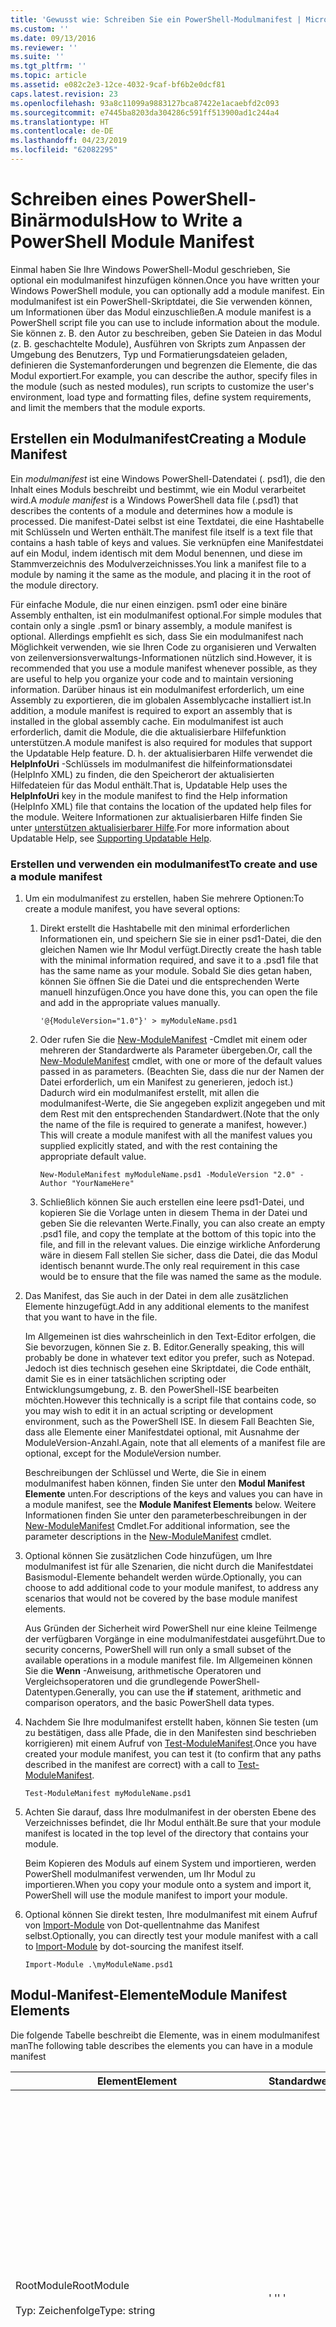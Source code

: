 ```yaml
---
title: 'Gewusst wie: Schreiben Sie ein PowerShell-Modulmanifest | Microsoft-Dokumentation'
ms.custom: ''
ms.date: 09/13/2016
ms.reviewer: ''
ms.suite: ''
ms.tgt_pltfrm: ''
ms.topic: article
ms.assetid: e082c2e3-12ce-4032-9caf-bf6b2e0dcf81
caps.latest.revision: 23
ms.openlocfilehash: 93a8c11099a9883127bca87422e1acaebfd2c093
ms.sourcegitcommit: e7445ba8203da304286c591ff513900ad1c244a4
ms.translationtype: HT
ms.contentlocale: de-DE
ms.lasthandoff: 04/23/2019
ms.locfileid: "62082295"
---
```

# <a name="how-to-write-a-powershell-module-manifest"></a><span data-ttu-id="b989c-102">Schreiben eines PowerShell-Binärmoduls</span><span class="sxs-lookup"><span data-stu-id="b989c-102">How to Write a PowerShell Module Manifest</span></span>

<span data-ttu-id="b989c-103">Einmal haben Sie Ihre Windows PowerShell-Modul geschrieben, Sie optional ein modulmanifest hinzufügen können.</span><span class="sxs-lookup"><span data-stu-id="b989c-103">Once you have written your Windows PowerShell module, you can optionally add a module manifest.</span></span> <span data-ttu-id="b989c-104">Ein modulmanifest ist ein PowerShell-Skriptdatei, die Sie verwenden können, um Informationen über das Modul einzuschließen.</span><span class="sxs-lookup"><span data-stu-id="b989c-104">A module manifest is a PowerShell script file you can use to include information about the module.</span></span> <span data-ttu-id="b989c-105">Sie können z. B. den Autor zu beschreiben, geben Sie Dateien in das Modul (z. B. geschachtelte Module), Ausführen von Skripts zum Anpassen der Umgebung des Benutzers, Typ und Formatierungsdateien geladen, definieren die Systemanforderungen und begrenzen die Elemente, die das Modul exportiert.</span><span class="sxs-lookup"><span data-stu-id="b989c-105">For example, you can describe the author, specify files in the module (such as nested modules), run scripts to customize the user's environment, load type and formatting files, define system requirements, and limit the members that the module exports.</span></span>

## <a name="creating-a-module-manifest"></a><span data-ttu-id="b989c-106">Erstellen ein Modulmanifest</span><span class="sxs-lookup"><span data-stu-id="b989c-106">Creating a Module Manifest</span></span>

<span data-ttu-id="b989c-107">Ein *modulmanifest* ist eine Windows PowerShell-Datendatei (. psd1), die den Inhalt eines Moduls beschreibt und bestimmt, wie ein Modul verarbeitet wird.</span><span class="sxs-lookup"><span data-stu-id="b989c-107">A *module manifest* is a Windows PowerShell data file (.psd1) that describes the contents of a module and determines how a module is processed.</span></span> <span data-ttu-id="b989c-108">Die manifest-Datei selbst ist eine Textdatei, die eine Hashtabelle mit Schlüsseln und Werten enthält.</span><span class="sxs-lookup"><span data-stu-id="b989c-108">The manifest file itself is a text file that contains a hash table of keys and values.</span></span> <span data-ttu-id="b989c-109">Sie verknüpfen eine Manifestdatei auf ein Modul, indem identisch mit dem Modul benennen, und diese im Stammverzeichnis des Modulverzeichnisses.</span><span class="sxs-lookup"><span data-stu-id="b989c-109">You link a manifest file to a module by naming it the same as the module, and placing it in the root of the module directory.</span></span>

<span data-ttu-id="b989c-110">Für einfache Module, die nur einen einzigen. psm1 oder eine binäre Assembly enthalten, ist ein modulmanifest optional.</span><span class="sxs-lookup"><span data-stu-id="b989c-110">For simple modules that contain only a single .psm1 or binary assembly, a module manifest is optional.</span></span> <span data-ttu-id="b989c-111">Allerdings empfiehlt es sich, dass Sie ein modulmanifest nach Möglichkeit verwenden, wie sie Ihren Code zu organisieren und Verwalten von zeilenversionsverwaltungs-Informationen nützlich sind.</span><span class="sxs-lookup"><span data-stu-id="b989c-111">However, it is recommended that you use a module manifest whenever possible, as they are useful to help you organize your code and to maintain versioning information.</span></span> <span data-ttu-id="b989c-112">Darüber hinaus ist ein modulmanifest erforderlich, um eine Assembly zu exportieren, die im globalen Assemblycache installiert ist.</span><span class="sxs-lookup"><span data-stu-id="b989c-112">In addition, a module manifest is required to export an assembly that is installed in the global assembly cache.</span></span> <span data-ttu-id="b989c-113">Ein modulmanifest ist auch erforderlich, damit die Module, die die aktualisierbare Hilfefunktion unterstützen.</span><span class="sxs-lookup"><span data-stu-id="b989c-113">A module manifest is also required for modules that support the Updatable Help feature.</span></span> <span data-ttu-id="b989c-114">D. h. der aktualisierbaren Hilfe verwendet die **HelpInfoUri** -Schlüssels im modulmanifest die hilfeinformationsdatei (HelpInfo XML) zu finden, die den Speicherort der aktualisierten Hilfedateien für das Modul enthält.</span><span class="sxs-lookup"><span data-stu-id="b989c-114">That is, Updatable Help uses the **HelpInfoUri** key in the module manifest to find the Help information (HelpInfo XML) file that contains the location of the updated help files for the module.</span></span> <span data-ttu-id="b989c-115">Weitere Informationen zur aktualisierbaren Hilfe finden Sie unter [unterstützen aktualisierbarer Hilfe](./supporting-updatable-help.md).</span><span class="sxs-lookup"><span data-stu-id="b989c-115">For more information about Updatable Help, see [Supporting Updatable Help](./supporting-updatable-help.md).</span></span>

### <a name="to-create-and-use-a-module-manifest"></a><span data-ttu-id="b989c-116">Erstellen und verwenden ein modulmanifest</span><span class="sxs-lookup"><span data-stu-id="b989c-116">To create and use a module manifest</span></span>

1. <span data-ttu-id="b989c-117">Um ein modulmanifest zu erstellen, haben Sie mehrere Optionen:</span><span class="sxs-lookup"><span data-stu-id="b989c-117">To create a module manifest, you have several options:</span></span>

   1. <span data-ttu-id="b989c-118">Direkt erstellt die Hashtabelle mit den minimal erforderlichen Informationen ein, und speichern Sie sie in einer psd1-Datei, die den gleichen Namen wie Ihr Modul verfügt.</span><span class="sxs-lookup"><span data-stu-id="b989c-118">Directly create the hash table with the minimal information required, and save it to a .psd1 file that has the same name as your module.</span></span> <span data-ttu-id="b989c-119">Sobald Sie dies getan haben, können Sie öffnen Sie die Datei und die entsprechenden Werte manuell hinzufügen.</span><span class="sxs-lookup"><span data-stu-id="b989c-119">Once you have done this, you can open the file and add in the appropriate values manually.</span></span>

      `'@{ModuleVersion="1.0"}' > myModuleName.psd1`

   2. <span data-ttu-id="b989c-120">Oder rufen Sie die [New-ModuleManifest](/powershell/module/Microsoft.PowerShell.Core/New-ModuleManifest) -Cmdlet mit einem oder mehreren der Standardwerte als Parameter übergeben.</span><span class="sxs-lookup"><span data-stu-id="b989c-120">Or, call the [New-ModuleManifest](/powershell/module/Microsoft.PowerShell.Core/New-ModuleManifest) cmdlet, with one or more of the default values passed in as parameters.</span></span> <span data-ttu-id="b989c-121">(Beachten Sie, dass die nur der Namen der Datei erforderlich, um ein Manifest zu generieren, jedoch ist.) Dadurch wird ein modulmanifest erstellt, mit allen die modulmanifest-Werte, die Sie angegeben explizit angegeben und mit dem Rest mit den entsprechenden Standardwert.</span><span class="sxs-lookup"><span data-stu-id="b989c-121">(Note that the only the name of the file is required to generate a manifest, however.) This will create a module manifest with all the manifest values you supplied explicitly stated, and with the rest containing the appropriate default value.</span></span>

      `New-ModuleManifest myModuleName.psd1 -ModuleVersion "2.0" -Author "YourNameHere"`

   3. <span data-ttu-id="b989c-122">Schließlich können Sie auch erstellen eine leere psd1-Datei, und kopieren Sie die Vorlage unten in diesem Thema in der Datei und geben Sie die relevanten Werte.</span><span class="sxs-lookup"><span data-stu-id="b989c-122">Finally, you can also create an empty .psd1 file, and copy the template at the bottom of this topic into the file, and fill in the relevant values.</span></span> <span data-ttu-id="b989c-123">Die einzige wirkliche Anforderung wäre in diesem Fall stellen Sie sicher, dass die Datei, die das Modul identisch benannt wurde.</span><span class="sxs-lookup"><span data-stu-id="b989c-123">The only real requirement in this case would be to ensure that the file was named the same as the module.</span></span>

2. <span data-ttu-id="b989c-124">Das Manifest, das Sie auch in der Datei in dem alle zusätzlichen Elemente hinzugefügt.</span><span class="sxs-lookup"><span data-stu-id="b989c-124">Add in any additional elements to the manifest that you want to have in the file.</span></span>

   <span data-ttu-id="b989c-125">Im Allgemeinen ist dies wahrscheinlich in den Text-Editor erfolgen, die Sie bevorzugen, können Sie z. B. Editor.</span><span class="sxs-lookup"><span data-stu-id="b989c-125">Generally speaking, this will probably be done in whatever text editor you prefer, such as Notepad.</span></span> <span data-ttu-id="b989c-126">Jedoch ist dies technisch gesehen eine Skriptdatei, die Code enthält, damit Sie es in einer tatsächlichen scripting oder Entwicklungsumgebung, z. B. den PowerShell-ISE bearbeiten möchten.</span><span class="sxs-lookup"><span data-stu-id="b989c-126">However this technically is a script file that contains code, so you may wish to edit it in an actual scripting or development environment, such as the PowerShell ISE.</span></span> <span data-ttu-id="b989c-127">In diesem Fall Beachten Sie, dass alle Elemente einer Manifestdatei optional, mit Ausnahme der ModuleVersion-Anzahl.</span><span class="sxs-lookup"><span data-stu-id="b989c-127">Again, note that all elements of a manifest file are optional, except for the ModuleVersion number.</span></span>

   <span data-ttu-id="b989c-128">Beschreibungen der Schlüssel und Werte, die Sie in einem modulmanifest haben können, finden Sie unter den **Modul Manifest Elemente** unten.</span><span class="sxs-lookup"><span data-stu-id="b989c-128">For descriptions of the keys and values you can have in a module manifest, see the **Module Manifest Elements** below.</span></span> <span data-ttu-id="b989c-129">Weitere Informationen finden Sie unter den parameterbeschreibungen in der [New-ModuleManifest](/powershell/module/Microsoft.PowerShell.Core/New-ModuleManifest) Cmdlet.</span><span class="sxs-lookup"><span data-stu-id="b989c-129">For additional information, see the parameter descriptions in the  [New-ModuleManifest](/powershell/module/Microsoft.PowerShell.Core/New-ModuleManifest) cmdlet.</span></span>

3. <span data-ttu-id="b989c-130">Optional können Sie zusätzlichen Code hinzufügen, um Ihre modulmanifest ist für alle Szenarien, die nicht durch die Manifestdatei Basismodul-Elemente behandelt werden würde.</span><span class="sxs-lookup"><span data-stu-id="b989c-130">Optionally, you can choose to add additional code to your module manifest, to address any scenarios that would not be covered by the base module manifest elements.</span></span>

   <span data-ttu-id="b989c-131">Aus Gründen der Sicherheit wird PowerShell nur eine kleine Teilmenge der verfügbaren Vorgänge in eine modulmanifestdatei ausgeführt.</span><span class="sxs-lookup"><span data-stu-id="b989c-131">Due to security concerns, PowerShell will run only a small subset of the available operations in a module manifest file.</span></span> <span data-ttu-id="b989c-132">Im Allgemeinen können Sie die **Wenn** -Anweisung, arithmetische Operatoren und Vergleichsoperatoren und die grundlegende PowerShell-Datentypen.</span><span class="sxs-lookup"><span data-stu-id="b989c-132">Generally, you can use the **if** statement, arithmetic and comparison operators, and the basic PowerShell data types.</span></span>

4. <span data-ttu-id="b989c-133">Nachdem Sie Ihre modulmanifest erstellt haben, können Sie testen (um zu bestätigen, dass alle Pfade, die in den Manifesten sind beschrieben korrigieren) mit einem Aufruf von [Test-ModuleManifest](/powershell/module/Microsoft.PowerShell.Core/Test-ModuleManifest).</span><span class="sxs-lookup"><span data-stu-id="b989c-133">Once you have created your module manifest, you can test it (to confirm that any paths described in the manifest are correct) with a call to [Test-ModuleManifest](/powershell/module/Microsoft.PowerShell.Core/Test-ModuleManifest).</span></span>

   `Test-ModuleManifest myModuleName.psd1`

5. <span data-ttu-id="b989c-134">Achten Sie darauf, dass Ihre modulmanifest in der obersten Ebene des Verzeichnisses befindet, die Ihr Modul enthält.</span><span class="sxs-lookup"><span data-stu-id="b989c-134">Be sure that your module manifest is located in the top level of the directory that contains your module.</span></span>

   <span data-ttu-id="b989c-135">Beim Kopieren des Moduls auf einem System und importieren, werden PowerShell modulmanifest verwenden, um Ihr Modul zu importieren.</span><span class="sxs-lookup"><span data-stu-id="b989c-135">When you copy your module onto a system and import it, PowerShell will use the module manifest to import your module.</span></span>

6. <span data-ttu-id="b989c-136">Optional können Sie direkt testen, Ihre modulmanifest mit einem Aufruf von [Import-Module](/powershell/module/Microsoft.PowerShell.Core/Import-Module) von Dot-quellentnahme das Manifest selbst.</span><span class="sxs-lookup"><span data-stu-id="b989c-136">Optionally, you can directly test your module manifest with a call to [Import-Module](/powershell/module/Microsoft.PowerShell.Core/Import-Module) by dot-sourcing the manifest itself.</span></span>

   `Import-Module .\myModuleName.psd1`

## <a name="module-manifest-elements"></a><span data-ttu-id="b989c-137">Modul-Manifest-Elemente</span><span class="sxs-lookup"><span data-stu-id="b989c-137">Module Manifest Elements</span></span>

<span data-ttu-id="b989c-138">Die folgende Tabelle beschreibt die Elemente, was in einem modulmanifest man</span><span class="sxs-lookup"><span data-stu-id="b989c-138">The following table describes the elements you can have in a module manifest</span></span>

|<span data-ttu-id="b989c-139">Element</span><span class="sxs-lookup"><span data-stu-id="b989c-139">Element</span></span>|<span data-ttu-id="b989c-140">Standardwert</span><span class="sxs-lookup"><span data-stu-id="b989c-140">Default</span></span>|<span data-ttu-id="b989c-141">Beschreibung</span><span class="sxs-lookup"><span data-stu-id="b989c-141">Description</span></span>|
|-------------|-------------|-----------------|
|<span data-ttu-id="b989c-142">RootModule</span><span class="sxs-lookup"><span data-stu-id="b989c-142">RootModule</span></span><br /><br /> <span data-ttu-id="b989c-143">Typ: Zeichenfolge</span><span class="sxs-lookup"><span data-stu-id="b989c-143">Type: string</span></span>|<span data-ttu-id="b989c-144">' '</span><span class="sxs-lookup"><span data-stu-id="b989c-144">' '</span></span>|<span data-ttu-id="b989c-145">Modul "oder" Binary skriptmoduldatei dieses Manifest zugeordnet.</span><span class="sxs-lookup"><span data-stu-id="b989c-145">Script module or binary module file associated with this manifest.</span></span> <span data-ttu-id="b989c-146">Frühere Versionen von PowerShell wird dieses Element die "moduletoprocess" aufgerufen.</span><span class="sxs-lookup"><span data-stu-id="b989c-146">Previous versions of PowerShell called this element the ModuleToProcess.</span></span><br /><br /> <span data-ttu-id="b989c-147">Mögliche Typen für das stammmodul können leer sein (die dies veranlasst einen **Manifest** Modul), den Namen des ein Skriptmodul (. psm1, wodurch dies eine **Skript** Modul), oder der Name eines binären Moduls (.exe oder .dll, Das macht dies eine **binäre** Modul).</span><span class="sxs-lookup"><span data-stu-id="b989c-147">Possible types for the root module can be empty (which will make this a **Manifest** module), the name of a script module (.psm1, which makes this a **Script** module), or the name of a binary module (.exe or .dll, which makes this a **Binary** module).</span></span> <span data-ttu-id="b989c-148">Platzieren den Namen des ein modulmanifest (psd1) oder eine Skriptdatei (ps1) in diesem Element bewirkt, dass einen Fehler auftritt.</span><span class="sxs-lookup"><span data-stu-id="b989c-148">Placing the name of a module manifest (.psd1) or a script file (.ps1) in this element will cause an error to occur.</span></span>|
|<span data-ttu-id="b989c-149">ModuleVersion</span><span class="sxs-lookup"><span data-stu-id="b989c-149">ModuleVersion</span></span><br /><br /> <span data-ttu-id="b989c-150">Typ: Zeichenfolge</span><span class="sxs-lookup"><span data-stu-id="b989c-150">Type: string</span></span>|<span data-ttu-id="b989c-151">1.0</span><span class="sxs-lookup"><span data-stu-id="b989c-151">1.0</span></span>|<span data-ttu-id="b989c-152">Die Versionsnummer dieses Moduls.</span><span class="sxs-lookup"><span data-stu-id="b989c-152">Version number of this module.</span></span> <span data-ttu-id="b989c-153">Die Zeichenfolge muss in [System.Version] konvertiert werden können.</span><span class="sxs-lookup"><span data-stu-id="b989c-153">The string must be able to convert to [System.Version].</span></span> <span data-ttu-id="b989c-154">D.h., ' #. #. #. #. #'.</span><span class="sxs-lookup"><span data-stu-id="b989c-154">That is, '#.#.#.#.#'.</span></span> <span data-ttu-id="b989c-155">`Import-Module` Lädt das erste Modul, das es in findet der **$psModulePath** , die mit dem Namen übereinstimmt, und verfügt über mindestens so hoch ein moduleversion-Schlüssel als die `-MinimumVersion` Parameter.</span><span class="sxs-lookup"><span data-stu-id="b989c-155">`Import-Module` will load the first module it finds on the **$psModulePath** that matches the name, and has at least as high a ModuleVersion, as the `-MinimumVersion` parameter.</span></span> <span data-ttu-id="b989c-156">Um eine bestimmte Version zu importieren, verwenden Sie die`-RequiredVersion` Parameter stattdessen.</span><span class="sxs-lookup"><span data-stu-id="b989c-156">To import a specific version, use the`-RequiredVersion` parameter, instead.</span></span><br /><br /> <span data-ttu-id="b989c-157">Beispiel: `ModuleVersion = '1.0'`</span><span class="sxs-lookup"><span data-stu-id="b989c-157">Example: `ModuleVersion = '1.0'`</span></span>|
|<span data-ttu-id="b989c-158">GUID</span><span class="sxs-lookup"><span data-stu-id="b989c-158">GUID</span></span><br /><br /> <span data-ttu-id="b989c-159">Typ: Zeichenfolge</span><span class="sxs-lookup"><span data-stu-id="b989c-159">Type: string</span></span>|<span data-ttu-id="b989c-160">Automatisch generierte GUID</span><span class="sxs-lookup"><span data-stu-id="b989c-160">Autogenerated GUID</span></span>|<span data-ttu-id="b989c-161">Die ID zur eindeutigen Identifizierung dieses Modul verwendet.</span><span class="sxs-lookup"><span data-stu-id="b989c-161">ID used to uniquely identify this module.</span></span> <span data-ttu-id="b989c-162">Beachten Sie, dass derzeit Importieren eines Moduls GUID nicht möglich.</span><span class="sxs-lookup"><span data-stu-id="b989c-162">Note that you cannot currently import a module by GUID.</span></span><br /><br /> <span data-ttu-id="b989c-163">Beispiel: `GUID = 'cfc45206-1e49-459d-a8ad-5b571ef94857'`</span><span class="sxs-lookup"><span data-stu-id="b989c-163">Example: `GUID = 'cfc45206-1e49-459d-a8ad-5b571ef94857'`</span></span>|
|<span data-ttu-id="b989c-164">Autor</span><span class="sxs-lookup"><span data-stu-id="b989c-164">Author</span></span><br /><br /> <span data-ttu-id="b989c-165">Typ: Zeichenfolge</span><span class="sxs-lookup"><span data-stu-id="b989c-165">Type: string</span></span>|<span data-ttu-id="b989c-166">Keine</span><span class="sxs-lookup"><span data-stu-id="b989c-166">None</span></span>|<span data-ttu-id="b989c-167">Der Autor dieses Moduls.</span><span class="sxs-lookup"><span data-stu-id="b989c-167">Author of this module.</span></span><br /><br /> <span data-ttu-id="b989c-168">Beispiel: `Author = 'AuthorNameHere'`</span><span class="sxs-lookup"><span data-stu-id="b989c-168">Example: `Author = 'AuthorNameHere'`</span></span>|
|<span data-ttu-id="b989c-169">CompanyName</span><span class="sxs-lookup"><span data-stu-id="b989c-169">CompanyName</span></span><br /><br /> <span data-ttu-id="b989c-170">Typ: Zeichenfolge</span><span class="sxs-lookup"><span data-stu-id="b989c-170">Type: string</span></span>|<span data-ttu-id="b989c-171">Unbekannt</span><span class="sxs-lookup"><span data-stu-id="b989c-171">Unknown</span></span>|<span data-ttu-id="b989c-172">Unternehmen oder den Hersteller dieses Moduls.</span><span class="sxs-lookup"><span data-stu-id="b989c-172">Company or vendor of this module.</span></span><br /><br /> <span data-ttu-id="b989c-173">Beispiel: `CompanyName = 'Fabrikam'`</span><span class="sxs-lookup"><span data-stu-id="b989c-173">Example: `CompanyName = 'Fabrikam'`</span></span>|
|<span data-ttu-id="b989c-174">Copyright</span><span class="sxs-lookup"><span data-stu-id="b989c-174">Copyright</span></span><br /><br /> <span data-ttu-id="b989c-175">Typ: Zeichenfolge</span><span class="sxs-lookup"><span data-stu-id="b989c-175">Type: string</span></span>|<span data-ttu-id="b989c-176">(c) [CurrentYear] [Autor].</span><span class="sxs-lookup"><span data-stu-id="b989c-176">(c) [currentYear] [Author].</span></span> <span data-ttu-id="b989c-177">Alle Rechte vorbehalten.</span><span class="sxs-lookup"><span data-stu-id="b989c-177">All rights reserved.</span></span>|<span data-ttu-id="b989c-178">Urheberrechtserklärung für dieses Modul.</span><span class="sxs-lookup"><span data-stu-id="b989c-178">Copyright statement for this module.</span></span><br /><br /> <span data-ttu-id="b989c-179">Beispiel: `Copyright = '2016 AuthorName. All rights reserved.'`</span><span class="sxs-lookup"><span data-stu-id="b989c-179">Example: `Copyright = '2016 AuthorName. All rights reserved.'`</span></span>|
|<span data-ttu-id="b989c-180">Beschreibung</span><span class="sxs-lookup"><span data-stu-id="b989c-180">Description</span></span><br /><br /> <span data-ttu-id="b989c-181">Typ: Zeichenfolge</span><span class="sxs-lookup"><span data-stu-id="b989c-181">Type: string</span></span>|<span data-ttu-id="b989c-182">' '</span><span class="sxs-lookup"><span data-stu-id="b989c-182">' '</span></span>|<span data-ttu-id="b989c-183">Beschreibung der von diesem Modul bereitgestellten Funktionen.</span><span class="sxs-lookup"><span data-stu-id="b989c-183">Description of the functionality provided by this module.</span></span><br /><br /> <span data-ttu-id="b989c-184">Beispiel: `Description = 'This is a description of a module.'`</span><span class="sxs-lookup"><span data-stu-id="b989c-184">Example: `Description = 'This is a description of a module.'`</span></span>|
|<span data-ttu-id="b989c-185">PowerShellVersion</span><span class="sxs-lookup"><span data-stu-id="b989c-185">PowerShellVersion</span></span><br /><br /> <span data-ttu-id="b989c-186">Typ: Zeichenfolge</span><span class="sxs-lookup"><span data-stu-id="b989c-186">Type: string</span></span>|<span data-ttu-id="b989c-187">' '</span><span class="sxs-lookup"><span data-stu-id="b989c-187">' '</span></span>|<span data-ttu-id="b989c-188">Die Mindestversion von der Windows PowerShell-Engine, die von diesem Modul erforderlich.</span><span class="sxs-lookup"><span data-stu-id="b989c-188">Minimum version of the Windows PowerShell engine required by this module.</span></span> <span data-ttu-id="b989c-189">Aktuell gültigen Werte sind 1.0, 2.0, 3.0, 4.0 und 5.0.</span><span class="sxs-lookup"><span data-stu-id="b989c-189">Current valid values are 1.0, 2.0, 3.0, 4.0, and 5.0.</span></span><br /><br /> <span data-ttu-id="b989c-190">Beispiel: `PowerShellVersion = '5.0'`</span><span class="sxs-lookup"><span data-stu-id="b989c-190">Example: `PowerShellVersion = '5.0'`</span></span>|
|<span data-ttu-id="b989c-191">PowerShellHostName</span><span class="sxs-lookup"><span data-stu-id="b989c-191">PowerShellHostName</span></span><br /><br /> <span data-ttu-id="b989c-192">Typ: Zeichenfolge</span><span class="sxs-lookup"><span data-stu-id="b989c-192">Type: string</span></span>|<span data-ttu-id="b989c-193">' '</span><span class="sxs-lookup"><span data-stu-id="b989c-193">' '</span></span>|<span data-ttu-id="b989c-194">Gibt den Namen des Windows PowerShell-Hosts, die vom Modul erforderlich ist.</span><span class="sxs-lookup"><span data-stu-id="b989c-194">Specifies the name of the Windows PowerShell host that is required by the module.</span></span> <span data-ttu-id="b989c-195">Dieser Name wird von Windows PowerShell bereitgestellt.</span><span class="sxs-lookup"><span data-stu-id="b989c-195">This name is provided by Windows PowerShell.</span></span> <span data-ttu-id="b989c-196">Um den Namen des Hostprogramms in der Anwendung suchen, geben: `$host.name` .</span><span class="sxs-lookup"><span data-stu-id="b989c-196">To find the name of a host program, in the program, type: `$host.name` .</span></span><br /><br /> <span data-ttu-id="b989c-197">Beispiel: `PowerShellHostName = 'Windows PowerShell ISE Host'`</span><span class="sxs-lookup"><span data-stu-id="b989c-197">Example: `PowerShellHostName = 'Windows PowerShell ISE Host'`</span></span>|
|<span data-ttu-id="b989c-198">PowerShellHostVersion</span><span class="sxs-lookup"><span data-stu-id="b989c-198">PowerShellHostVersion</span></span><br /><br /> <span data-ttu-id="b989c-199">Typ: Zeichenfolge</span><span class="sxs-lookup"><span data-stu-id="b989c-199">Type: string</span></span>|<span data-ttu-id="b989c-200">' '</span><span class="sxs-lookup"><span data-stu-id="b989c-200">' '</span></span>|<span data-ttu-id="b989c-201">Die Mindestversion des Windows PowerShell-Hosts, die von diesem Modul erforderlich.</span><span class="sxs-lookup"><span data-stu-id="b989c-201">Minimum version of the Windows PowerShell host required by this module.</span></span><br /><br /> <span data-ttu-id="b989c-202">Beispiel: `PowerShellHostVersion = '2.0'`</span><span class="sxs-lookup"><span data-stu-id="b989c-202">Example: `PowerShellHostVersion = '2.0'`</span></span>|
|<span data-ttu-id="b989c-203">DotNetFrameworkVersion</span><span class="sxs-lookup"><span data-stu-id="b989c-203">DotNetFrameworkVersion</span></span><br /><br /> <span data-ttu-id="b989c-204">Typ: Zeichenfolge</span><span class="sxs-lookup"><span data-stu-id="b989c-204">Type: string</span></span>|<span data-ttu-id="b989c-205">' '</span><span class="sxs-lookup"><span data-stu-id="b989c-205">' '</span></span>|<span data-ttu-id="b989c-206">Die Mindestversion von Microsoft .NET Framework, die von diesem Modul erforderlich.</span><span class="sxs-lookup"><span data-stu-id="b989c-206">Minimum version of Microsoft .NET Framework required by this module.</span></span><br /><br /> <span data-ttu-id="b989c-207">Beispiel: `DotNetFrameworkVersion = '3.5'`</span><span class="sxs-lookup"><span data-stu-id="b989c-207">Example: `DotNetFrameworkVersion = '3.5'`</span></span>|
|<span data-ttu-id="b989c-208">CLRVersion</span><span class="sxs-lookup"><span data-stu-id="b989c-208">CLRVersion</span></span><br /><br /> <span data-ttu-id="b989c-209">Typ: Zeichenfolge</span><span class="sxs-lookup"><span data-stu-id="b989c-209">Type: string</span></span>|<span data-ttu-id="b989c-210">' '</span><span class="sxs-lookup"><span data-stu-id="b989c-210">' '</span></span>|<span data-ttu-id="b989c-211">Die Mindestversion von die common Language Runtime (CLR), das von diesem Modul erforderlich.</span><span class="sxs-lookup"><span data-stu-id="b989c-211">Minimum version of the common language runtime (CLR) required by this module.</span></span><br /><br /> <span data-ttu-id="b989c-212">Beispiel: `CLRVersion = '3.5'`</span><span class="sxs-lookup"><span data-stu-id="b989c-212">Example: `CLRVersion = '3.5'`</span></span>|
|<span data-ttu-id="b989c-213">ProcessorArchitecture</span><span class="sxs-lookup"><span data-stu-id="b989c-213">ProcessorArchitecture</span></span><br /><br /> <span data-ttu-id="b989c-214">Typ: Zeichenfolge</span><span class="sxs-lookup"><span data-stu-id="b989c-214">Type: string</span></span>|<span data-ttu-id="b989c-215">' '</span><span class="sxs-lookup"><span data-stu-id="b989c-215">' '</span></span>|<span data-ttu-id="b989c-216">Prozessorarchitektur (keiner, X86, Amd64) von diesem Modul erforderlich.</span><span class="sxs-lookup"><span data-stu-id="b989c-216">Processor architecture (None, X86, Amd64) required by this module.</span></span> <span data-ttu-id="b989c-217">Gültige Werte sind x86, AMD64, IA64 und None (unbekannt oder nicht angegeben).</span><span class="sxs-lookup"><span data-stu-id="b989c-217">Valid values are x86, AMD64, IA64, and None (unknown or unspecified).</span></span><br /><br /> <span data-ttu-id="b989c-218">Beispiel: `ProcessorArchitecture = 'x86'`</span><span class="sxs-lookup"><span data-stu-id="b989c-218">Example: `ProcessorArchitecture = 'x86'`</span></span>|
|<span data-ttu-id="b989c-219">RequiredModules</span><span class="sxs-lookup"><span data-stu-id="b989c-219">RequiredModules</span></span><br /><br /> <span data-ttu-id="b989c-220">Typ: [String []]</span><span class="sxs-lookup"><span data-stu-id="b989c-220">Type: [string[]]</span></span>|<span data-ttu-id="b989c-221">@()</span><span class="sxs-lookup"><span data-stu-id="b989c-221">@()</span></span>|<span data-ttu-id="b989c-222">Module, die in der globalen Umgebung vor dem Importieren dieses Modul importiert werden müssen.</span><span class="sxs-lookup"><span data-stu-id="b989c-222">Modules that must be imported into the global environment prior to importing this module.</span></span> <span data-ttu-id="b989c-223">Dies lädt die Module aufgeführt, es sei denn, sie bereits geladen wurden.</span><span class="sxs-lookup"><span data-stu-id="b989c-223">This will load any modules listed unless they have already been loaded.</span></span> <span data-ttu-id="b989c-224">(Z. B. möglicherweise einige Module bereits von einem anderen Modul geladen werden.).</span><span class="sxs-lookup"><span data-stu-id="b989c-224">(For example, some modules may already be loaded by a different module.).</span></span> <span data-ttu-id="b989c-225">Es ist auch möglich, an eine bestimmte Version zu laden, indem `RequiredVersion` statt `ModuleVersion`.</span><span class="sxs-lookup"><span data-stu-id="b989c-225">It is also possible to specify a specific version to load using `RequiredVersion` rather than `ModuleVersion`.</span></span> <span data-ttu-id="b989c-226">Bei Verwendung `ModuleVersion` lädt die neueste Version, die mit einem Minimum an die angegebene Version zur Verfügung.</span><span class="sxs-lookup"><span data-stu-id="b989c-226">When using `ModuleVersion` it will load the newest version available with a minimum of the version specified.</span></span><br /><br /> <span data-ttu-id="b989c-227">Beispiel: `RequiredModules = @(@{ModuleName="myDependentModule"; ModuleVersion="2.0"; Guid="cfc45206-1e49-459d-a8ad-5b571ef94857"})`</span><span class="sxs-lookup"><span data-stu-id="b989c-227">Example: `RequiredModules = @(@{ModuleName="myDependentModule"; ModuleVersion="2.0"; Guid="cfc45206-1e49-459d-a8ad-5b571ef94857"})`</span></span><br /><br /> <span data-ttu-id="b989c-228">Beispiel: `RequiredModules = @(@{ModuleName="myDependentModule"; RequiredVersion="1.5"; Guid="cfc45206-1e49-459d-a8ad-5b571ef94857"})`</span><span class="sxs-lookup"><span data-stu-id="b989c-228">Example: `RequiredModules = @(@{ModuleName="myDependentModule"; RequiredVersion="1.5"; Guid="cfc45206-1e49-459d-a8ad-5b571ef94857"})`</span></span>|
|<span data-ttu-id="b989c-229">RequiredAssemblies</span><span class="sxs-lookup"><span data-stu-id="b989c-229">RequiredAssemblies</span></span><br /><br /> <span data-ttu-id="b989c-230">Typ: [String []]</span><span class="sxs-lookup"><span data-stu-id="b989c-230">Type: [string[]]</span></span>|<span data-ttu-id="b989c-231">@()</span><span class="sxs-lookup"><span data-stu-id="b989c-231">@()</span></span>|<span data-ttu-id="b989c-232">Assemblys, die vor dem Importieren dieses Modul geladen werden müssen.</span><span class="sxs-lookup"><span data-stu-id="b989c-232">Assemblies that must be loaded prior to importing this module.</span></span><br /><br /> <span data-ttu-id="b989c-233">Beachten Sie, dass im Gegensatz zu der RequiredModules, PowerShell die RequiredAssemblies geladen werden, wenn sie nicht bereits geladen sind.</span><span class="sxs-lookup"><span data-stu-id="b989c-233">Note that unlike RequiredModules, PowerShell will load the RequiredAssemblies if they are not already loaded.</span></span>|
|<span data-ttu-id="b989c-234">ScriptsToProcess</span><span class="sxs-lookup"><span data-stu-id="b989c-234">ScriptsToProcess</span></span><br /><br /> <span data-ttu-id="b989c-235">Typ: [String []]</span><span class="sxs-lookup"><span data-stu-id="b989c-235">Type: [string[]]</span></span>|<span data-ttu-id="b989c-236">@()</span><span class="sxs-lookup"><span data-stu-id="b989c-236">@()</span></span>|<span data-ttu-id="b989c-237">Skript (ps1)-Dateien, die im Sitzungsstatus des Aufrufers ausgeführt werden, wenn das Modul importiert wird.</span><span class="sxs-lookup"><span data-stu-id="b989c-237">Script (.ps1) files that are run in the caller's session state when the module is imported.</span></span> <span data-ttu-id="b989c-238">Dies ist möglicherweise die globale Sitzungen, Status oder, bei geschachtelten Modulen, die den Sitzungsstatus eines anderen Moduls.</span><span class="sxs-lookup"><span data-stu-id="b989c-238">This could be the global session state or, for nested modules, the session state of another module.</span></span> <span data-ttu-id="b989c-239">Sie können diese Skripts verwenden, um eine Umgebung vorbereiten, wie Sie ein Anmeldeskript verwenden würden.</span><span class="sxs-lookup"><span data-stu-id="b989c-239">You can use these scripts to prepare an environment just as you might use a login script.</span></span><br /><br /> <span data-ttu-id="b989c-240">Diese Skripts werden ausgeführt, bevor eines der Module, die im Manifest aufgelisteten geladen werden.</span><span class="sxs-lookup"><span data-stu-id="b989c-240">These scripts are run before any of the modules listed in the manifest are loaded.</span></span>|
|<span data-ttu-id="b989c-241">TypesToProcess</span><span class="sxs-lookup"><span data-stu-id="b989c-241">TypesToProcess</span></span><br /><br /> <span data-ttu-id="b989c-242">Typ: [Object []]</span><span class="sxs-lookup"><span data-stu-id="b989c-242">Type: [Object[]]</span></span>|<span data-ttu-id="b989c-243">@()</span><span class="sxs-lookup"><span data-stu-id="b989c-243">@()</span></span>|<span data-ttu-id="b989c-244">Geben Sie die Dateien (. ps1xml) geladen werden, wenn Sie dieses Modul zu importieren.</span><span class="sxs-lookup"><span data-stu-id="b989c-244">Type files (.ps1xml) to be loaded when importing this module.</span></span>|
|<span data-ttu-id="b989c-245">FormatsToProcess</span><span class="sxs-lookup"><span data-stu-id="b989c-245">FormatsToProcess</span></span><br /><br /> <span data-ttu-id="b989c-246">Typ: [Object []]</span><span class="sxs-lookup"><span data-stu-id="b989c-246">Type: [Object[]]</span></span>|<span data-ttu-id="b989c-247">@()</span><span class="sxs-lookup"><span data-stu-id="b989c-247">@()</span></span>|<span data-ttu-id="b989c-248">Formatdateien Sie (. ps1xml) geladen werden, wenn Sie dieses Modul zu importieren.</span><span class="sxs-lookup"><span data-stu-id="b989c-248">Format files (.ps1xml) to be loaded when importing this module.</span></span>|
|<span data-ttu-id="b989c-249">NestedModules</span><span class="sxs-lookup"><span data-stu-id="b989c-249">NestedModules</span></span><br /><br /> <span data-ttu-id="b989c-250">Typ: [Object []]</span><span class="sxs-lookup"><span data-stu-id="b989c-250">Type: [Object[]]</span></span>|<span data-ttu-id="b989c-251">@()</span><span class="sxs-lookup"><span data-stu-id="b989c-251">@()</span></span>|<span data-ttu-id="b989c-252">Module, die als geschachtelte Module des Moduls im RootModule / "moduletoprocess" angegebenen importieren.</span><span class="sxs-lookup"><span data-stu-id="b989c-252">Modules to import as nested modules of the module specified in RootModule/ModuleToProcess.</span></span><br /><br /> <span data-ttu-id="b989c-253">Hinzufügen einen Modulnamen für dieses Element ist vergleichbar mit einem Aufruf `Import-Module` aus dem Skript oder eine Assembly Code heraus.</span><span class="sxs-lookup"><span data-stu-id="b989c-253">Adding a module name to this element is similar to calling `Import-Module` from within your script or assembly code.</span></span> <span data-ttu-id="b989c-254">Der Hauptunterschied besteht darin, dass es leichter ist zu erkennen, was Sie hier in der Manifestdatei laden.</span><span class="sxs-lookup"><span data-stu-id="b989c-254">The main difference is that it's easier to see what you are loading here in the manifest file.</span></span> <span data-ttu-id="b989c-255">Auch wenn ein Modul nicht laden hier, werden Sie noch nicht Ihre tatsächliche Modul geladen haben.</span><span class="sxs-lookup"><span data-stu-id="b989c-255">Also, if a module fails to load here, you will not yet have loaded your actual module.</span></span><br /><br /> <span data-ttu-id="b989c-256">Zusätzlich zu anderen Modulen können Sie auch hier die Skripts (ps1)-Dateien laden.</span><span class="sxs-lookup"><span data-stu-id="b989c-256">In addition to other modules, you may also load script (.ps1) files here.</span></span> <span data-ttu-id="b989c-257">Diese Dateien werden im Rahmen der stammmodul ausgeführt.</span><span class="sxs-lookup"><span data-stu-id="b989c-257">These files will execute in the context of the root module.</span></span> <span data-ttu-id="b989c-258">(Dies entspricht Dot-sourcing das Skript in Ihrem Stammverzeichnis-Modul.)</span><span class="sxs-lookup"><span data-stu-id="b989c-258">(This is equivalent to dot sourcing the script in your root module.)</span></span>|
|<span data-ttu-id="b989c-259">FunctionsToExport</span><span class="sxs-lookup"><span data-stu-id="b989c-259">FunctionsToExport</span></span><br /><br /> <span data-ttu-id="b989c-260">Typ: Zeichenfolge</span><span class="sxs-lookup"><span data-stu-id="b989c-260">Type: String</span></span>|<span data-ttu-id="b989c-261">'\*'</span><span class="sxs-lookup"><span data-stu-id="b989c-261">'\*'</span></span>|<span data-ttu-id="b989c-262">Gibt die Funktionen, die das Modul exportiert (Platzhalterzeichen Zeichen sind zulässig), den Sitzungsstatus des Aufrufers an.</span><span class="sxs-lookup"><span data-stu-id="b989c-262">Specifies the functions that the module exports (wildcard characters are permitted) to the caller's session state.</span></span> <span data-ttu-id="b989c-263">Standardmäßig werden alle Funktionen exportiert.</span><span class="sxs-lookup"><span data-stu-id="b989c-263">By default, all functions are exported.</span></span> <span data-ttu-id="b989c-264">Sie können diesen Schlüssel verwenden, um die Funktionen einzuschränken, die vom Modul exportiert werden.</span><span class="sxs-lookup"><span data-stu-id="b989c-264">You can use this key to restrict the functions that are exported by the module.</span></span><br /><br /> <span data-ttu-id="b989c-265">Sitzungsstatus des Aufrufers kann es sich um die globale Sitzungen, Status oder, bei geschachtelten Modulen, die den Sitzungsstatus eines anderen Moduls sein.</span><span class="sxs-lookup"><span data-stu-id="b989c-265">The caller's session state can be the global session state or, for nested modules, the session state of another module.</span></span> <span data-ttu-id="b989c-266">Wenn geschachtelte Module zu verketten, werden alle Funktionen, die durch ein geschachteltes Modul exportiert werden, wenn ein Modul in der Kette die Funktion beschränkt, mit dem Schlüssel "functionstoexport" in den globalen Sitzungsstatus exportiert.</span><span class="sxs-lookup"><span data-stu-id="b989c-266">When chaining nested modules, all functions that are exported by a nested module will be exported to the global session state unless a module in the chain restricts the function by using the FunctionsToExport key.</span></span><br /><br /> <span data-ttu-id="b989c-267">Wenn das Manifest auch Aliase für die Funktionen exportiert, diesen Schlüssel kann Funktionen, deren Aliase aufgeführt sind, werden, im AliasesToExport Schlüssel entfernen, aber dieser Schlüssel kann nicht funktionsaliase zur Liste hinzugefügt.</span><span class="sxs-lookup"><span data-stu-id="b989c-267">If the manifest also exports aliases for the functions, this key can remove functions whose aliases are listed in the AliasesToExport key, but this key cannot add function aliases to the list.</span></span>|
|<span data-ttu-id="b989c-268">CmdletsToExport</span><span class="sxs-lookup"><span data-stu-id="b989c-268">CmdletsToExport</span></span><br /><br /> <span data-ttu-id="b989c-269">Typ: Zeichenfolge</span><span class="sxs-lookup"><span data-stu-id="b989c-269">Type: String</span></span>|<span data-ttu-id="b989c-270">'\*'</span><span class="sxs-lookup"><span data-stu-id="b989c-270">'\*'</span></span>|<span data-ttu-id="b989c-271">Gibt an, die Cmdlets, die das Modul exportiert (Platzhalterzeichen Zeichen sind zulässig).</span><span class="sxs-lookup"><span data-stu-id="b989c-271">Specifies the cmdlets that the module exports (wildcard characters are permitted).</span></span> <span data-ttu-id="b989c-272">Standardmäßig werden alle Cmdlets exportiert.</span><span class="sxs-lookup"><span data-stu-id="b989c-272">By default, all cmdlets are exported.</span></span> <span data-ttu-id="b989c-273">Sie können diesen Schlüssel verwenden, um die Cmdlets einzuschränken, die vom Modul exportiert werden.</span><span class="sxs-lookup"><span data-stu-id="b989c-273">You can use this key to restrict the cmdlets that are exported by the module.</span></span><br /><br /> <span data-ttu-id="b989c-274">Sitzungsstatus des Aufrufers kann es sich um die globale Sitzungen, Status oder, bei geschachtelten Modulen, die den Sitzungsstatus eines anderen Moduls sein.</span><span class="sxs-lookup"><span data-stu-id="b989c-274">The caller's session state can be the global session state or, for nested modules, the session state of another module.</span></span> <span data-ttu-id="b989c-275">Wenn Sie geschachtelte Module Verkettung sind, werden alle Cmdlets, die durch ein geschachteltes Modul exportiert werden, wenn ein Modul in der Kette das-Cmdlet beschränkt, mit dem Schlüssel CmdletsToExport letztendlich auf den globalen Sitzungsstatus exportiert.</span><span class="sxs-lookup"><span data-stu-id="b989c-275">When you are chaining nested modules, all cmdlets that are exported by a nested module will be ultimately exported to the global session state unless a module in the chain restricts the cmdlet by using the CmdletsToExport key.</span></span><br /><br /> <span data-ttu-id="b989c-276">Wenn das Manifest auch Aliase für die Cmdlets exportiert, diesen Schlüssel kann Cmdlets, deren Aliasnamen aufgelistet sind, im AliasesToExport Schlüssel entfernen, aber dieser Schlüssel kann nicht das Cmdlet-Aliase zur Liste hinzufügen.</span><span class="sxs-lookup"><span data-stu-id="b989c-276">If the manifest also exports aliases for the cmdlets, this key can remove cmdlets whose aliases are listed in the AliasesToExport key, but this key cannot add cmdlet aliases to the list.</span></span>|
|<span data-ttu-id="b989c-277">VariablesToExport</span><span class="sxs-lookup"><span data-stu-id="b989c-277">VariablesToExport</span></span><br /><br /> <span data-ttu-id="b989c-278">Typ: Zeichenfolge</span><span class="sxs-lookup"><span data-stu-id="b989c-278">Type: String</span></span>|<span data-ttu-id="b989c-279">'\*'</span><span class="sxs-lookup"><span data-stu-id="b989c-279">'\*'</span></span>|<span data-ttu-id="b989c-280">Gibt die Variablen, die das Modul exportiert (Platzhalterzeichen Zeichen sind zulässig), den Sitzungsstatus des Aufrufers an.</span><span class="sxs-lookup"><span data-stu-id="b989c-280">Specifies the variables that the module exports (wildcard characters are permitted) to the caller's session state.</span></span> <span data-ttu-id="b989c-281">Standardmäßig werden alle Variablen exportiert.</span><span class="sxs-lookup"><span data-stu-id="b989c-281">By default, all variables are exported.</span></span> <span data-ttu-id="b989c-282">Sie können diesen Schlüssel verwenden, um die Variablen einzuschränken, die vom Modul exportiert werden.</span><span class="sxs-lookup"><span data-stu-id="b989c-282">You can use this key to restrict the variables that are exported by the module.</span></span><br /><br /> <span data-ttu-id="b989c-283">Sitzungsstatus des Aufrufers kann es sich um die globale Sitzungen, Status oder, bei geschachtelten Modulen, die den Sitzungsstatus eines anderen Moduls sein.</span><span class="sxs-lookup"><span data-stu-id="b989c-283">The caller's session state can be the global session state or, for nested modules, the session state of another module.</span></span> <span data-ttu-id="b989c-284">Wenn Sie geschachtelte Module Verkettung sind, werden alle Variablen, die durch ein geschachteltes Modul exportiert werden, wenn ein Modul in der Kette der Variablen beschränkt, mit dem Schlüssel VariablesToExport auf den globalen Sitzungsstatus exportiert.</span><span class="sxs-lookup"><span data-stu-id="b989c-284">When you are chaining nested modules, all variables that are exported by a nested module will be exported to the global session state unless a module in the chain restricts the variable by using the VariablesToExport key.</span></span><br /><br /> <span data-ttu-id="b989c-285">Wenn das Manifest auch Aliase für Variablen exportiert, diesen Schlüssel kann Variablen, deren Aliasnamen aufgelistet sind, im AliasesToExport Schlüssel entfernen, aber dieser Schlüssel kann nicht Variable Aliase zur Liste hinzugefügt.</span><span class="sxs-lookup"><span data-stu-id="b989c-285">If the manifest also exports aliases for the variables, this key can remove variables whose aliases are listed in the AliasesToExport key, but this key cannot add variable aliases to the list.</span></span>|
|<span data-ttu-id="b989c-286">AliasesToExport</span><span class="sxs-lookup"><span data-stu-id="b989c-286">AliasesToExport</span></span><br /><br /> <span data-ttu-id="b989c-287">Typ: Zeichenfolge</span><span class="sxs-lookup"><span data-stu-id="b989c-287">Type: String</span></span>|<span data-ttu-id="b989c-288">'\*'</span><span class="sxs-lookup"><span data-stu-id="b989c-288">'\*'</span></span>|<span data-ttu-id="b989c-289">Gibt die Aliase, die das Modul exportiert (Platzhalterzeichen Zeichen sind zulässig), den Sitzungsstatus des Aufrufers an.</span><span class="sxs-lookup"><span data-stu-id="b989c-289">Specifies the aliases that the module exports (wildcard characters are permitted) to the caller's session state.</span></span> <span data-ttu-id="b989c-290">Standardmäßig werden alle Aliase exportiert.</span><span class="sxs-lookup"><span data-stu-id="b989c-290">By default, all aliases are exported.</span></span> <span data-ttu-id="b989c-291">Sie können diesen Schlüssel verwenden, um die Aliase einzuschränken, die vom Modul exportiert werden.</span><span class="sxs-lookup"><span data-stu-id="b989c-291">You can use this key to restrict the aliases that are exported by the module.</span></span><br /><br /> <span data-ttu-id="b989c-292">Sitzungsstatus des Aufrufers kann es sich um die globale Sitzungen, Status oder, bei geschachtelten Modulen, die den Sitzungsstatus eines anderen Moduls sein.</span><span class="sxs-lookup"><span data-stu-id="b989c-292">The caller's session state can be the global session state or, for nested modules, the session state of another module.</span></span> <span data-ttu-id="b989c-293">Wenn Sie geschachtelte Module Verkettung sind, werden alle Aliase, die durch ein geschachteltes Modul exportiert werden, wenn ein Modul in der Kette den Alias beschränkt, mit dem Schlüssel AliasesToExport letztendlich auf den globalen Sitzungsstatus exportiert.</span><span class="sxs-lookup"><span data-stu-id="b989c-293">When you are chaining nested modules, all aliases that are exported by a nested module will be ultimately exported to the global session state unless a module in the chain restricts the alias by using the AliasesToExport key.</span></span>|
|<span data-ttu-id="b989c-294">ModuleList</span><span class="sxs-lookup"><span data-stu-id="b989c-294">ModuleList</span></span><br /><br /> <span data-ttu-id="b989c-295">Typ: [String []]</span><span class="sxs-lookup"><span data-stu-id="b989c-295">Type: [string[]]</span></span>|<span data-ttu-id="b989c-296">@()</span><span class="sxs-lookup"><span data-stu-id="b989c-296">@()</span></span>|<span data-ttu-id="b989c-297">Gibt alle Module, die verpackt werden mit diesem Modul an.</span><span class="sxs-lookup"><span data-stu-id="b989c-297">Specifies all the modules that are packaged with this module.</span></span> <span data-ttu-id="b989c-298">Diese Module können anhand des Namens (eine durch Trennzeichen getrennte Zeichenfolge) oder als eine Hashtabelle mit Schlüsseln von ModuleName "und" GUID eingegeben werden.</span><span class="sxs-lookup"><span data-stu-id="b989c-298">These modules can be entered by name (a comma-separated string) or as a hash table with ModuleName and GUID keys.</span></span> <span data-ttu-id="b989c-299">Die Hashtabelle kann außerdem einen optionalen ModuleVersion-Schlüssel haben.</span><span class="sxs-lookup"><span data-stu-id="b989c-299">The hash table can also have an optional ModuleVersion key.</span></span> <span data-ttu-id="b989c-300">Der Schlüssel ModuleList dient, die als eine Inventur Modul fungiert.</span><span class="sxs-lookup"><span data-stu-id="b989c-300">The ModuleList key is designed to act as a module inventory.</span></span> <span data-ttu-id="b989c-301">Diese Module werden nicht automatisch verarbeitet.</span><span class="sxs-lookup"><span data-stu-id="b989c-301">These modules are not automatically processed.</span></span>|
|<span data-ttu-id="b989c-302">Dateiliste</span><span class="sxs-lookup"><span data-stu-id="b989c-302">FileList</span></span><br /><br /> <span data-ttu-id="b989c-303">Typ: [String []]</span><span class="sxs-lookup"><span data-stu-id="b989c-303">Type: [string[]]</span></span>|<span data-ttu-id="b989c-304">@()</span><span class="sxs-lookup"><span data-stu-id="b989c-304">@()</span></span>|<span data-ttu-id="b989c-305">Liste aller Dateien, die mit diesem Modul verpackt.</span><span class="sxs-lookup"><span data-stu-id="b989c-305">List of all files packaged with this module.</span></span> <span data-ttu-id="b989c-306">Als mit ModuleList, FileList ist, die Sie als eine Inventarliste zu unterstützen, und andernfalls nicht verarbeitet.</span><span class="sxs-lookup"><span data-stu-id="b989c-306">As with ModuleList, FileList is to assist you as an inventory list, and is not otherwise processed.</span></span>|
|<span data-ttu-id="b989c-307">PrivateData</span><span class="sxs-lookup"><span data-stu-id="b989c-307">PrivateData</span></span><br /><br /> <span data-ttu-id="b989c-308">Typ: [Objekt]</span><span class="sxs-lookup"><span data-stu-id="b989c-308">Type: [object]</span></span>|<span data-ttu-id="b989c-309">' '</span><span class="sxs-lookup"><span data-stu-id="b989c-309">' '</span></span>|<span data-ttu-id="b989c-310">Gibt alle privaten Daten, die für das stammmodul durch den RootModule / "moduletoprocess"-Schlüssel angegebene übergeben werden müssen.</span><span class="sxs-lookup"><span data-stu-id="b989c-310">Specifies any private data that needs to be passed to the root module specified by the RootModule/ModuleToProcess key.</span></span>|
|<span data-ttu-id="b989c-311">HelpInfoURI</span><span class="sxs-lookup"><span data-stu-id="b989c-311">HelpInfoURI</span></span><br /><br /> <span data-ttu-id="b989c-312">Typ: Zeichenfolge</span><span class="sxs-lookup"><span data-stu-id="b989c-312">Type: string</span></span>|<span data-ttu-id="b989c-313">' '</span><span class="sxs-lookup"><span data-stu-id="b989c-313">' '</span></span>|<span data-ttu-id="b989c-314">HelpInfo-URI dieses Moduls.</span><span class="sxs-lookup"><span data-stu-id="b989c-314">HelpInfo URI of this module.</span></span>|
|<span data-ttu-id="b989c-315">DefaultCommandPrefix</span><span class="sxs-lookup"><span data-stu-id="b989c-315">DefaultCommandPrefix</span></span><br /><br /> <span data-ttu-id="b989c-316">Typ: Zeichenfolge</span><span class="sxs-lookup"><span data-stu-id="b989c-316">Type: string</span></span>|<span data-ttu-id="b989c-317">' '</span><span class="sxs-lookup"><span data-stu-id="b989c-317">' '</span></span>|<span data-ttu-id="b989c-318">Das Standardpräfix für Befehle, die aus diesem Modul exportiert werden.</span><span class="sxs-lookup"><span data-stu-id="b989c-318">Default prefix for commands exported from this module.</span></span> <span data-ttu-id="b989c-319">Überschreiben der Standard-Präfix mit `Import-Module` -Präfix.</span><span class="sxs-lookup"><span data-stu-id="b989c-319">Override the default prefix using `Import-Module` -Prefix.</span></span>|

## <a name="sample-module-manifest"></a><span data-ttu-id="b989c-320">Beispiel-Modulmanifest</span><span class="sxs-lookup"><span data-stu-id="b989c-320">Sample Module Manifest</span></span>

<span data-ttu-id="b989c-321">Das folgende Beispiel modulmanifest zeigt die Schlüssel und die Standardwerte in einem modulmanifest an.</span><span class="sxs-lookup"><span data-stu-id="b989c-321">The following sample module manifest shows the keys and default values in a module manifest.</span></span> <span data-ttu-id="b989c-322">In diesem Beispiel wurde mithilfe der `New-ModuleManifest` Cmdlets in Windows PowerShell 3.0.</span><span class="sxs-lookup"><span data-stu-id="b989c-322">This example was created by using the `New-ModuleManifest` cmdlet in Windows PowerShell 3.0.</span></span> <span data-ttu-id="b989c-323">Wenn Sie mehrere Module zu erstellen, können Sie dieses Cmdlet verwenden, um Manifestvorlage zu erstellen, die für unterschiedliche Module anschließend geändert werden können.</span><span class="sxs-lookup"><span data-stu-id="b989c-323">When creating multiple modules, you can use this cmdlet to create a manifest template that can then be modified for different modules.</span></span>

```powershell
#
# Module manifest for module 'myManifest'
#
# Generated by: User01
#
# Generated on: 1/24/2012
#

@{

# Script module or binary module file associated with this manifest
#RootModule = ''

# Version number of this module.
ModuleVersion = '1.0'

# ID used to uniquely identify this module
GUID = 'd0a9150d-b6a4-4b17-a325-e3a24fed0aa9'

# Author of this module
Author = 'User01'

# Company or vendor of this module
CompanyName = 'Unknown'

# Copyright statement for this module
Copyright = '(c) 2012 User01. All rights reserved.'

# Description of the functionality provided by this module
# Description = ''

# Minimum version of the Windows PowerShell engine required by this module
# PowerShellVersion = ''

# Name of the Windows PowerShell host required by this module
# PowerShellHostName = ''

# Minimum version of the Windows PowerShell host required by this module
# PowerShellHostVersion = ''

# Minimum version of the .NET Framework required by this module
# DotNetFrameworkVersion = ''

# Minimum version of the common language runtime (CLR) required by this module
# CLRVersion = ''

# Processor architecture (None, X86, Amd64) required by this module
# ProcessorArchitecture = ''

# Modules that must be imported into the global environment prior to importing this module
# RequiredModules = @()

# Assemblies that must be loaded prior to importing this module
# RequiredAssemblies = @()

# Script files (.ps1) that are run in the caller's environment prior to importing this module
# ScriptsToProcess = @()

# Type files (.ps1xml) to be loaded when importing this module
# TypesToProcess = @()

# Format files (.ps1xml) to be loaded when importing this module
# FormatsToProcess = @()

# Modules to import as nested modules of the module specified in RootModule/ModuleToProcess
# NestedModules = @()

# Functions to export from this module
FunctionsToExport = '*'

# Cmdlets to export from this module
CmdletsToExport = '*'

# Variables to export from this module
VariablesToExport = '*'

# Aliases to export from this module
AliasesToExport = '*'

# List of all modules packaged with this module
# ModuleList = @()

# List of all files packaged with this module
# FileList = @()

# Private data to pass to the module specified in RootModule/ModuleToProcess
# PrivateData = ''

# HelpInfo URI of this module
# HelpInfoURI = ''

# Default prefix for commands exported from this module. Override the default prefix using Import-Module -Prefix.
# DefaultCommandPrefix = ''

}

```

## <a name="see-also"></a><span data-ttu-id="b989c-324">Weitere Informationen</span><span class="sxs-lookup"><span data-stu-id="b989c-324">See Also</span></span>

[<span data-ttu-id="b989c-325">Schreiben eines Windows PowerShell-Moduls</span><span class="sxs-lookup"><span data-stu-id="b989c-325">Writing a Windows PowerShell Module</span></span>](./writing-a-windows-powershell-module.md)
